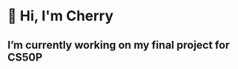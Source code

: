 #      🍒     Hi, I'm Cherry 

## I’m currently working on my final project for CS50P

<!--
**JohnCheriton/JohnCheriton** is a ✨ _special_ ✨ repository because its `README.md` (this file) appears on your GitHub profile.

Here are some ideas to get you started:
- 🍒 I’m currently working on my final project for CS50P
--!>


